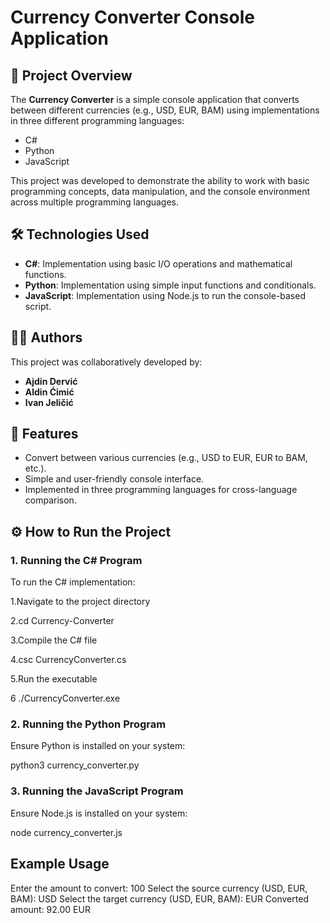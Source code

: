 # Currency Converter Console Application

## 📄 Project Overview

The **Currency Converter** is a simple console application that converts between different currencies (e.g., USD, EUR, BAM) using implementations in three different programming languages:

- C#
- Python
- JavaScript

This project was developed to demonstrate the ability to work with basic programming concepts, data manipulation, and the console environment across multiple programming languages.

## 🛠 Technologies Used

- **C#**: Implementation using basic I/O operations and mathematical functions.
- **Python**: Implementation using simple input functions and conditionals.
- **JavaScript**: Implementation using Node.js to run the console-based script.

## 👨‍💻 Authors

This project was collaboratively developed by:

- **Ajdin Dervić**
- **Aldin Ćimić**
- **Ivan Jeličić**

## 🚀 Features

- Convert between various currencies (e.g., USD to EUR, EUR to BAM, etc.).
- Simple and user-friendly console interface.
- Implemented in three programming languages for cross-language comparison.

## ⚙️ How to Run the Project

### 1. Running the C# Program

To run the C# implementation:

1.Navigate to the project directory

2.cd Currency-Converter

3.Compile the C# file

4.csc CurrencyConverter.cs

5.Run the executable

6 ./CurrencyConverter.exe

### 2. Running the Python Program

Ensure Python is installed on your system:

python3 currency_converter.py

### 3. Running the JavaScript Program

Ensure Node.js is installed on your system:

node currency_converter.js

## Example Usage

Enter the amount to convert: 100
Select the source currency (USD, EUR, BAM): USD
Select the target currency (USD, EUR, BAM): EUR
Converted amount: 92.00 EUR
